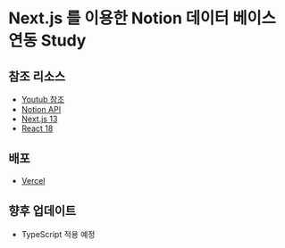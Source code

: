 <!-- @format -->

# Next.js 를 이용한 Notion 데이터 베이스 연동 Study

## 참조 리소스

- [Youtub 참조](https://www.youtube.com/watch?v=KvoFvmu5eRo)
- [Notion API](https://developers.notion.com/reference/intro)
- [Next.js 13](https://nextjs.org/)
- [React 18](https://react.dev/)

## 배포

- [Vercel](https://vercel.com/)

## 향후 업데이트

- TypeScript 적용 예정
